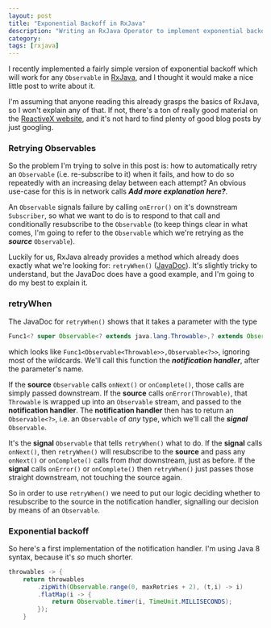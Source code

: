 ```yaml
---
layout: post
title: "Exponential Backoff in RxJava"
description: "Writing an RxJava Operator to implement exponential backoff"
category:
tags: [rxjava]
---
```


I recently implemented a fairly simple version of exponential backoff which will
work for any `Observable` in [RxJava][1], and I thought it would make a nice
little post to write about it.

I'm assuming that anyone reading this already grasps the basics of RxJava, so I
won't explain any of that. If not, there's a ton of really good material on the
[ReactiveX website][2], and it's not hard to find plenty of good blog posts by
just googling.

### Retrying Observables

So the problem I'm trying to solve in this post is: how to automatically retry an
`Observable` (i.e. re-subscribe to it) when it fails, and how to do so repeatedly
with an increasing delay between each attempt? An obvious use-case for this is in
network calls **_Add more explanation here?_**.

An `Observable` signals failure by calling `onError()` on it's downstream
`Subscriber`, so what we want to do is to respond to that call and conditionally
resubscribe to the `Observable` (to keep things clear in what comes, I'm going to
refer to the `Observable` which we're retrying as the **_source_** `Observable`).

Luckily for us, RxJava already provides a method which already does exactly what
we're looking for: `retryWhen()` ([JavaDoc][3]). It's slightly tricky to
understand, but the JavaDoc does have a good example, and I'm going to do my best
to explain it.

### retryWhen

The JavaDoc for `retryWhen()` shows that it takes a parameter with the type

```java
Func1<? super Observable<? extends java.lang.Throwable>,? extends Observable<?>>
```

which looks like `Func1<Observable<Throwable>>,Observable<?>>`, ignoring most of
the wildcards. We'll call this function the **_notification handler_**, after the
parameter's name.

If the **source** `Observable` calls `onNext()` or `onComplete()`, those calls are
simply passed downstream. If the **source** calls `onError(Throwable)`, that
`Throwable` is wrapped up into an `Observable` stream, and passed to the
**notification handler**. The **notification handler** then has to return an
`Observable<?>`, i.e. an `Observable` of _any_ type, which we'll call the
**_signal_** `Observable`.

It's the **signal** `Observable` that tells `retryWhen()` what to do. If the
**signal**  calls `onNext()`, then `retryWhen()` will resubscribe to the
**source** and pass any `onNext()` or `onComplete()` calls from _that_ downstream,
just as before. If the **signal** calls `onError()` or `onComplete()` then
`retryWhen()` just passes those straight downstream, not touching the source
again.

So in order to use `retryWhen()` we need to put our logic deciding whether to
resubscribe to the source in the notification handler, signalling our decision by
means of an `Observable`.

### Exponential backoff

So here's a first implementation of the notification handler. I'm using Java 8
syntax, because it's _so_ much shorter.

```java
throwables -> {
    return throwables
        .zipWith(Observable.range(0, maxRetries + 2), (t,i) -> i)
        .flatMap(i -> {
            return Observable.timer(i, TimeUnit.MILLISECONDS);
        });
    }
```

[1]: https://github.com/ReactiveX/RxJava
[2]: http://reactivex.io/tutorials.html
[3]: http://reactivex.io/RxJava/javadoc/rx/Observable.html#retryWhen%28rx.functions.Func1%29